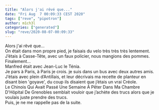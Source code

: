 ```yaml
---
title: "Alors j'ai rêvé que..."
date: "Fri Aug  7 00:09:33 CEST 2020"
tags: ["reve", "pipotron"]
author: m1ch3l
categories: ["generated"]
slug: "reve/2020-08-07-00:09:33"
---
```


Alors j'ai rêvé que...<br>
On était dans mon propre pied, je faisais du velo très très très lentement.<br>
J’étais à Casse-Tête, avec un faux policier, nous mangions des pommes.<br>
Finalement...<br>
Manfred était avec Jean-Luc le Ténia.<br>
Je pars à Paris, à Paris je crois. je suis dans un bus avec deux autres amis.<br>
J’étais avec plein d’Antillais, et leur décrivais ma recette de planteur en disant bien 'goyave', du coup ils disaient que j’étais un vrai Créole.<br>
Le Chinois Qui Avait Passé Une Semaine À Pêter Dans Ma Chambre D'Hôpital De Grenobles semblait vouloir que j’achète des trucs alors que je voulais juste prendre des trucs.<br>
Puis, je ne me rappelle pas de la suite.<br>
